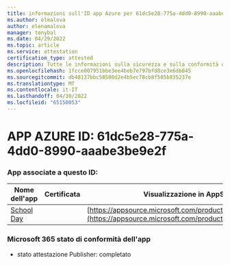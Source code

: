 ```yaml
---
title: informazioni sull'ID app Azure per 61dc5e28-775a-4dd0-8990-aaabe3be9e2f
ms.author: elmalova
author: elenamalova
manager: tonybal
ms.date: 04/29/2022
ms.topic: article
ms.service: attestation
certification_type: attested
description: Tutte le informazioni sulla sicurezza e sulla conformità disponibili per 61dc5e28-775a-4dd0-8990-aaabe3be9e2f.
ms.openlocfilehash: 1fcce007951bbe3ee4beb7e797bfd8ce3e6db845
ms.sourcegitcommit: db48137bbc58500d2e4b5ec78cb8f585b835237e
ms.translationtype: MT
ms.contentlocale: it-IT
ms.lasthandoff: 04/30/2022
ms.locfileid: "65150053"
---
```

# <a name="azure-app-id-61dc5e28-775a-4dd0-8990-aaabe3be9e2f"></a>APP AZURE ID: 61dc5e28-775a-4dd0-8990-aaabe3be9e2f


### <a name="apps-associated-with-this-id"></a>App associate a questo ID:
| **Nome dell'app** | **Certificata** | **Visualizzazione in AppSource** |
|--------------|---------------|-----------------------|
| [School Day](../forward/WA200001430.md) |  | [https://appsource.microsoft.com/product/office/WA200001430](https://appsource.microsoft.com/product/office/WA200001430) |

### <a name="microsoft-365-app-compliance-status"></a>Microsoft 365 stato di conformità dell'app
- stato attestazione Publisher: completato
